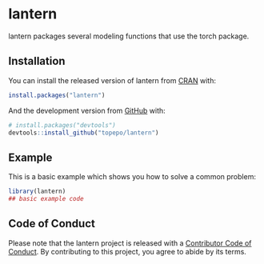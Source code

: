 
<!-- README.md is generated from README.Rmd. Please edit that file -->

# lantern

<!-- badges: start -->

<!-- badges: end -->

lantern packages several modeling functions that use the torch package.

## Installation

You can install the released version of lantern from
[CRAN](https://CRAN.R-project.org) with:

``` r
install.packages("lantern")
```

And the development version from [GitHub](https://github.com/) with:

``` r
# install.packages("devtools")
devtools::install_github("topepo/lantern")
```

## Example

This is a basic example which shows you how to solve a common problem:

``` r
library(lantern)
## basic example code
```

## Code of Conduct

Please note that the lantern project is released with a [Contributor
Code of
Conduct](https://contributor-covenant.org/version/2/0/CODE_OF_CONDUCT.html).
By contributing to this project, you agree to abide by its terms.
